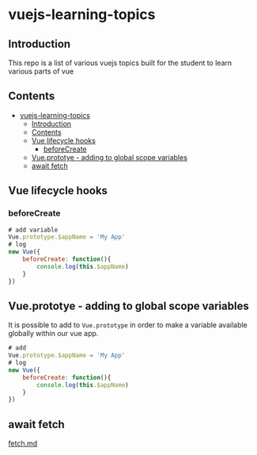 # vuejs-learning-topics

## Introduction

This repo is a list of various vuejs topics built for the student to learn various parts of vue

## Contents

- [vuejs-learning-topics](#vuejs-learning-topics)
  - [Introduction](#introduction)
  - [Contents](#contents)
  - [Vue lifecycle hooks](#vue-lifecycle-hooks)
    - [beforeCreate](#beforecreate)
  - [Vue.prototye - adding to global scope variables](#vueprototye---adding-to-global-scope-variables)
  - [await fetch](#await-fetch)


## Vue lifecycle hooks

### beforeCreate

```js
# add variable
Vue.prototype.$appName = 'My App'
# log
new Vue({
    beforeCreate: function(){
        console.log(this.$appName)
    }
})

```

## Vue.prototye - adding to global scope variables

It is possible to add to `Vue.prototype` in order to make a variable available globally within our vue app.

```js
# add 
Vue.prototype.$appName = 'My App'
# log
new Vue({
    beforeCreate: function(){
        console.log(this.$appName)
    }
})
```

## await fetch

[fetch.md](fetch.md)

